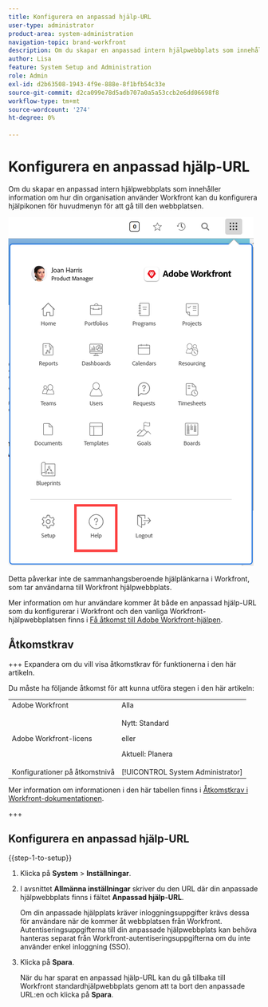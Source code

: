 ```yaml
---
title: Konfigurera en anpassad hjälp-URL
user-type: administrator
product-area: system-administration
navigation-topic: brand-workfront
description: Om du skapar en anpassad intern hjälpwebbplats som innehåller information om hur din organisation använder Workfront kan du konfigurera hjälpikonen för huvudmenyn för att gå till den webbplatsen.
author: Lisa
feature: System Setup and Administration
role: Admin
exl-id: d2b63508-1943-4f9e-888e-8f1bfb54c33e
source-git-commit: d2ca099e78d5adb707a0a5a53ccb2e6dd06698f8
workflow-type: tm+mt
source-wordcount: '274'
ht-degree: 0%

---
```


# Konfigurera en anpassad hjälp-URL

Om du skapar en anpassad intern hjälpwebbplats som innehåller information om hur din organisation använder Workfront kan du konfigurera hjälpikonen för huvudmenyn för att gå till den webbplatsen.

![Anpassad hjälpknapp](assets/custom-help-button.png)

Detta påverkar inte de sammanhangsberoende hjälplänkarna i Workfront, som tar användarna till Workfront hjälpwebbplats.

Mer information om hur användare kommer åt både en anpassad hjälp-URL som du konfigurerar i Workfront och den vanliga Workfront-hjälpwebbplatsen finns i [Få åtkomst till Adobe Workfront-hjälpen](/help/quicksilver/workfront-basics/navigate-workfront/workfront-navigation/access-workfront-help.md).

## Åtkomstkrav

+++ Expandera om du vill visa åtkomstkrav för funktionerna i den här artikeln.

Du måste ha följande åtkomst för att kunna utföra stegen i den här artikeln:

<table style="table-layout:auto"> 
 <col> 
 <col> 
 <tbody> 
  <tr> 
   <td role="rowheader">Adobe Workfront</td> 
   <td>Alla</td> 
  </tr> 
  <tr> 
  <tr> 
   <td role="rowheader">Adobe Workfront-licens</td> 
   <td><p>Nytt: Standard</p>
       <p>eller</p>
       <p>Aktuell: Planera</p></td>
  </tr> 
  </tr> 
  <tr> 
   <td role="rowheader">Konfigurationer på åtkomstnivå</td> 
   <td>[!UICONTROL System Administrator]</td>
  </tr> 
 </tbody> 
</table>

Mer information om informationen i den här tabellen finns i [Åtkomstkrav i Workfront-dokumentationen](/help/quicksilver/administration-and-setup/add-users/access-levels-and-object-permissions/access-level-requirements-in-documentation.md).

+++

## Konfigurera en anpassad hjälp-URL

{{step-1-to-setup}}

1. Klicka på **System** > **Inställningar**.
1. I avsnittet **Allmänna inställningar** skriver du den URL där din anpassade hjälpwebbplats finns i fältet **Anpassad hjälp-URL**.

   Om din anpassade hjälpplats kräver inloggningsuppgifter krävs dessa för användare när de kommer åt webbplatsen från Workfront. Autentiseringsuppgifterna till din anpassade hjälpwebbplats kan behöva hanteras separat från Workfront-autentiseringsuppgifterna om du inte använder enkel inloggning (SSO).

1. Klicka på **Spara**.

   När du har sparat en anpassad hjälp-URL kan du gå tillbaka till Workfront standardhjälpwebbplats genom att ta bort den anpassade URL:en och klicka på **Spara**.
